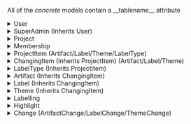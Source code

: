 All of the *concrete* models contain a \_\_tablename\_\_ attribute
<details><summary>User</summary>
    id <br>
    username <br>
    password <br>
    email <br>
    status (see UserStatus enum) <br>
    description <br>
    memberships (collection of memberships the user is associated with) <br>
    projects (collection of projects) <br>
    labellings (collection of labellings (info on how the user has labelled artifacts)) <br>
    highlights (collection of highlights (which artifacts the user has highlighted and how)) <br>
    type (user or super_admin) <br>
    artifact_changes (collection of changes made to artifacts) <br>
    label_changes (collection of changes made to labels) <br>
    theme_changes (collection of changes made to themes)
</details>

<details><summary>SuperAdmin (Inherits User)</summary>
this exists mostly to simplify queries or to be extended later <br>
    id
</details>

<details><summary>Project</summary>
    id <br>
    name <br>
    description <br>
    criteria (number of users that need to label an artifact for it to be considered completely labelled) <br>
    frozen (cannot be edited) <br>
    memberships (collection of memberships associated with this project) <br>
    users (collection of users in this project) <br>
    artifacts (collection of artifacts in this project) <br>
    labels (collection of labels in this project) <br>
    themes (collection of themes in this project) <br>
    label_types (collection of label types in this project)
</details>

<details><summary>Membership</summary>
    p_id (project id) <br>
    u_id (user id) <br>
    admin (is user an admin in this project?) <br>
    deleted (soft deletion) <br>
    project (project object with that id) <br>
    user (user object with that id)
</details>

<details><summary>ProjectItem (Artifact/Label/Theme/LabelType)</summary>
    p_id (project id the item belongs to) <br>
    id (id of this item within the project) <br>
    name <br>
    project (the project object with that id)
</details>

<details><summary>ChangingItem (Inherits ProjectItem) (Artifact/Label/Theme)</summary>
    change_class_name (the class name of the change class associated with this item) <br>
    change_table_name (the table name of the change table associated with this item) <br>
    changes (collection of changes made to this item) <br>
    __change__ (the actual class (NOT INSTANCE) of the changes for this type of item)
</details>

<details><summary>LabelType (Inherits ProjectItem)</summary>
    labels (list of labels of this type)
</details>

<details><summary>Artifact (Inherits ChangingItem)</summary>
    identifier (artifact identifier (NOT ID)) <br>
    data (the text that is displayed) <br>
    completed (if this artifact is completely labelled) <br>
    parent_id (id of artifact this one was split from) <br>
    parent (the artifact object this one was split from) <br>
    start (start character of the split in parent artifact) <br>
    end (end character of the split in the parent artifact) <br>
    children (collection of artifacts split from this one) <br>
    labellings (collection of labellings for this artifact) <br>
    labels (collection of labels this artifact has been given) <br>
    users (collection of users that have labelled this artifact) <br>
    highlights (collection of highlights for this artifact)
</details>

<details><summary>Label (Inherits ChangingItem)</summary>
    lt_id (id of this label's label type) <br>
    label_type (LabelType object corresponding to that id) <br>
    description <br>
    deleted (soft deleted) <br>
    child_id (label id that this label was merged into) <br>
    child (label object this label was merged into) <br>
    parents (collection of label objects that were merged into this one) <br>
    labellings (collection of labellings with this label) <br>
    artifacts (collection of artifacts with this label) <br>
    users (collection of users that have used this label) <br>
    themes (collection of themes this label is assigned to)
</details>

<details><summary>Theme (Inherits ChangingItem)</summary>
    description <br>
    deleted (soft deleted) <br>
    sub_themes (collection of sub themes) <br>
    super_themes (collection of super themes) <br>
    labels (collection of labels assigned to this theme)
</details>

<details><summary>Labelling</summary>
    u_id (user id that made this labelling) <br>
    a_id (artifact id that was labelled) <br>
    l_id (label id that the artifact was labelled with) <br>
    p_id (project id that the artifact/label) <br>
    remark (why was this artifact labelled with this label?) <br>
    time (how long did it take the user to label this artifact?) <br>
    user (user object that made the labelling) <br>
    artifact (artifact object that was labelled) <br>
    label (label object that the artifact was labelled with)
</details>

<details><summary>Highlight</summary>
    u_id (user id that made the highlight) <br>
    a_id (artifact id that was highlighted) <br>
    p_id (project id the artifact is a part of) <br>
    id (the nth highlight on this artifact by this user) <br>
    start (start character of the highlight in the artifact) <br>
    end (end character of the highlight in the artifact) <br>
    user (user object that made the highlight) <br>
    artifact (artifact object that was highlighted)
</details>

<details><summary>Change (ArtifactChange/LabelChange/ThemeChange)</summary>
    __marshmallow__ (the schema class (NOT INSTANCE) for this change class) <br>
    item_class_name (the class name of the item this change class corresponds to) <br>
    item_table_name (the table name of the item this change table corresponds to) <br>
    u_id (id of user that made this change) <br>
    user (user object that made this change) <br>
    p_id (id of project the item is a part of) <br>
    i_id (id of item within the project) <br>
    item (item object that was changed) <br>
    id (the nth change to this item by this user) <br>
    change_type (the type of change that was made, see ChangeType) <br>
    description (description of the change that was made, should be parsed based on change_type) <br>
    timestamp (DateTime object of when the change was made)
</details>